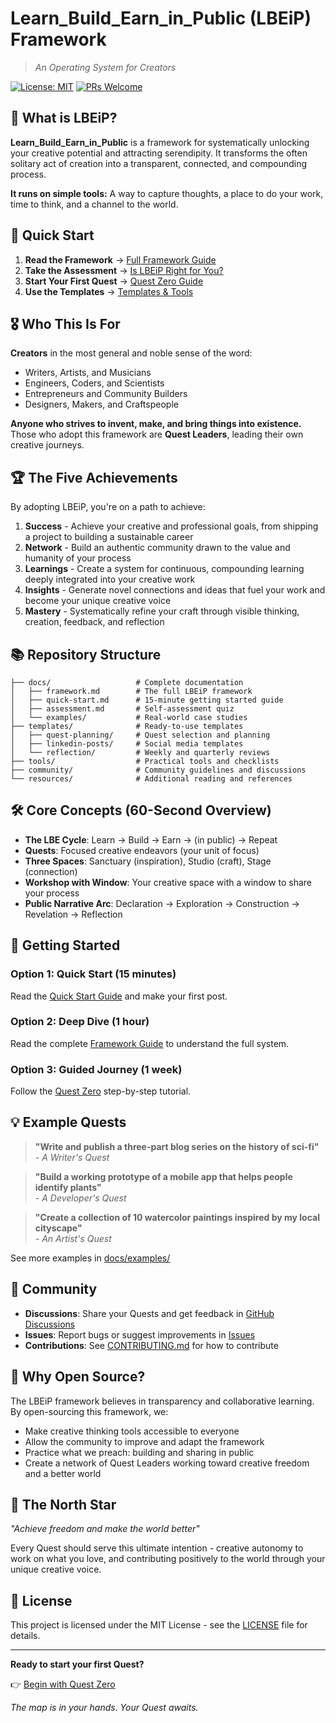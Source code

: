 # Learn_Build_Earn_in_Public (LBEiP) Framework

> *An Operating System for Creators*

[![License: MIT](https://img.shields.io/badge/License-MIT-yellow.svg)](https://opensource.org/licenses/MIT)
[![PRs Welcome](https://img.shields.io/badge/PRs-welcome-brightgreen.svg)](CONTRIBUTING.md)

## 🎯 What is LBEiP?

**Learn_Build_Earn_in_Public** is a framework for systematically unlocking your creative potential and attracting serendipity. It transforms the often solitary act of creation into a transparent, connected, and compounding process.

**It runs on simple tools:** A way to capture thoughts, a place to do your work, time to think, and a channel to the world.

## 🚀 Quick Start

1. **Read the Framework** → [Full Framework Guide](docs/framework.md)
2. **Take the Assessment** → [Is LBEiP Right for You?](docs/assessment.md)  
3. **Start Your First Quest** → [Quest Zero Guide](docs/quest-zero.md)
4. **Use the Templates** → [Templates & Tools](templates/)

## 🎖️ Who This Is For

**Creators** in the most general and noble sense of the word:
- Writers, Artists, and Musicians
- Engineers, Coders, and Scientists
- Entrepreneurs and Community Builders
- Designers, Makers, and Craftspeople

**Anyone who strives to invent, make, and bring things into existence.** Those who adopt this framework are **Quest Leaders**, leading their own creative journeys.

## 🏆 The Five Achievements

By adopting LBEiP, you're on a path to achieve:

1. **Success** - Achieve your creative and professional goals, from shipping a project to building a sustainable career
2. **Network** - Build an authentic community drawn to the value and humanity of your process
3. **Learnings** - Create a system for continuous, compounding learning deeply integrated into your creative work
4. **Insights** - Generate novel connections and ideas that fuel your work and become your unique creative voice
5. **Mastery** - Systematically refine your craft through visible thinking, creation, feedback, and reflection

## 📚 Repository Structure

```
├── docs/                   # Complete documentation
│   ├── framework.md        # The full LBEiP framework
│   ├── quick-start.md      # 15-minute getting started guide
│   ├── assessment.md       # Self-assessment quiz
│   └── examples/           # Real-world case studies
├── templates/              # Ready-to-use templates
│   ├── quest-planning/     # Quest selection and planning
│   ├── linkedin-posts/     # Social media templates
│   └── reflection/         # Weekly and quarterly reviews
├── tools/                  # Practical tools and checklists
├── community/              # Community guidelines and discussions
└── resources/              # Additional reading and references
```

## 🛠️ Core Concepts (60-Second Overview)

- **The LBE Cycle**: Learn → Build → Earn → (in public) → Repeat
- **Quests**: Focused creative endeavors (your unit of focus)
- **Three Spaces**: Sanctuary (inspiration), Studio (craft), Stage (connection)
- **Workshop with Window**: Your creative space with a window to share your process
- **Public Narrative Arc**: Declaration → Exploration → Construction → Revelation → Reflection

## 🌟 Getting Started

### Option 1: Quick Start (15 minutes)
Read the [Quick Start Guide](docs/quick-start.md) and make your first post.

### Option 2: Deep Dive (1 hour)  
Read the complete [Framework Guide](docs/framework.md) to understand the full system.

### Option 3: Guided Journey (1 week)
Follow the [Quest Zero](docs/quest-zero.md) step-by-step tutorial.

## 💡 Example Quests

> **"Write and publish a three-part blog series on the history of sci-fi"**  
> *- A Writer's Quest*

> **"Build a working prototype of a mobile app that helps people identify plants"**  
> *- A Developer's Quest*

> **"Create a collection of 10 watercolor paintings inspired by my local cityscape"**  
> *- An Artist's Quest*

See more examples in [docs/examples/](docs/examples/)

## 🤝 Community

- **Discussions**: Share your Quests and get feedback in [GitHub Discussions](../../discussions)
- **Issues**: Report bugs or suggest improvements in [Issues](../../issues)  
- **Contributions**: See [CONTRIBUTING.md](CONTRIBUTING.md) for how to contribute

## 📖 Why Open Source?

The LBEiP framework believes in transparency and collaborative learning. By open-sourcing this framework, we:

- Make creative thinking tools accessible to everyone
- Allow the community to improve and adapt the framework
- Practice what we preach: building and sharing in public
- Create a network of Quest Leaders working toward creative freedom and a better world

## 🎯 The North Star

*"Achieve freedom and make the world better"*

Every Quest should serve this ultimate intention - creative autonomy to work on what you love, and contributing positively to the world through your unique creative voice.

## 📄 License

This project is licensed under the MIT License - see the [LICENSE](LICENSE) file for details.

---

**Ready to start your first Quest?** 

👉 [Begin with Quest Zero](docs/quest-zero.md)

*The map is in your hands. Your Quest awaits.*
